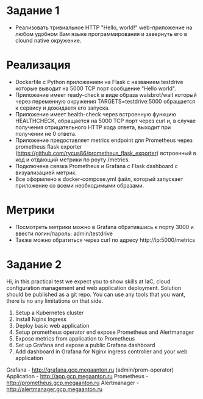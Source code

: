 # Задание 1
 - Реализовать тривиальное HTTP "Hello, world!" web-приложение на любом удобном Вам языке программирования и завернуть его в clound native окружение.

# Реализация 
 - Dockerfile c Python приложением на Flask с названием testdrive которые выводит на 5000 TCP порт сообщение "Hello world".
 - Приложение имеет ready-check в виде образа waisbrot/wait который через переменную окружения TARGETS=testdrive:5000 обращается к сервису и дожидаетя его запуска.
 - Приложение имеет health-check через встроенную функцию HEALTHCHECK, обращается на 5000 TCP порт через curl и, в случае получения отрицательного HTTP кода ответа, выходит при получении не 0 ответа.
 - Приложение предоставляет metrics endpoint для Prometheus через prometheus flask exporter (https://github.com/rycus86/prometheus_flask_exporter) встроенный в код и отдающий метрики по роуту /metrics.
 - Подключена связка Prometheus и Grafana с Flask dashboard с визуализацией метрик.
 - Все оформлено в docker-compose.yml файл, который запускает приложение со всеми необходимыми образами.

# Метрики
 - Посмотреть метрики можно в Grafana обратившись к порту 3000 и ввести логин/пароль: admin/testdrive
 - Также можно обратиться через curl по адресу http://ip:5000/metrics


# Задание 2
Hi, in this practical test we expect you to show skills at IaC, cloud configuration management and web application deployment. Solution should be published as a git repo. You can use any tools that you want, there is no any limitations on that side.
1. Setup a Kubernetes cluster
2. Install Nginx Ingress
3. Deploy basic web application
4. Setup prometheus operator end expose Prometheus and Alertmanager
5. Expose metrics from application to Prometheus
6. Set up Grafana and expose a public Grafana dashboard
7. Add dashboard in Grafana for Nginx ingress controller and your web application

Grafana - http://grafana.gcp.megaanton.ru  (admin/prom-operator)
Application - http://app.gcp.megaanton.ru
Prometheus - http://prometheus.gcp.megaanton.ru
Alertmanager - http://alertmanager.gcp.megaanton.ru